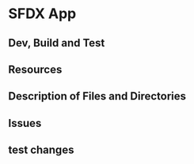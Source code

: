 # SFDX  App

## Dev, Build and Test


## Resources


## Description of Files and Directories


## Issues


## test changes